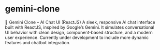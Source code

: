 # gemini-clone
🧠 Gemini Clone – AI Chat UI (ReactJS) A sleek, responsive AI chat interface built with ReactJS, inspired by Google’s Gemini. It simulates conversational UI behavior with clean design, component-based structure, and a modern user experience. Currently under development to include more dynamic features and chatbot integration.
